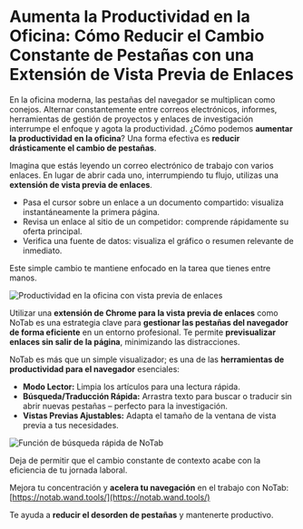 # Aumenta la Productividad en la Oficina: Cómo Reducir el Cambio Constante de Pestañas con una Extensión de Vista Previa de Enlaces

En la oficina moderna, las pestañas del navegador se multiplican como conejos. Alternar constantemente entre correos electrónicos, informes, herramientas de gestión de proyectos y enlaces de investigación interrumpe el enfoque y agota la productividad. ¿Cómo podemos **aumentar la productividad en la oficina**? Una forma efectiva es **reducir drásticamente el cambio de pestañas**.

Imagina que estás leyendo un correo electrónico de trabajo con varios enlaces. En lugar de abrir cada uno, interrumpiendo tu flujo, utilizas una **extensión de vista previa de enlaces**.
*   Pasa el cursor sobre un enlace a un documento compartido: visualiza instantáneamente la primera página.
*   Revisa un enlace al sitio de un competidor: comprende rápidamente su oferta principal.
*   Verifica una fuente de datos: visualiza el gráfico o resumen relevante de inmediato.

Este simple cambio te mantiene enfocado en la tarea que tienes entre manos.

![Productividad en la oficina con vista previa de enlaces](images/notab1.png)

Utilizar una **extensión de Chrome para la vista previa de enlaces** como NoTab es una estrategia clave para **gestionar las pestañas del navegador de forma eficiente** en un entorno profesional. Te permite **previsualizar enlaces sin salir de la página**, minimizando las distracciones.

NoTab es más que un simple visualizador; es una de las **herramientas de productividad para el navegador** esenciales:
*   **Modo Lector:** Limpia los artículos para una lectura rápida.
*   **Búsqueda/Traducción Rápida:** Arrastra texto para buscar o traducir sin abrir nuevas pestañas – perfecto para la investigación.
*   **Vistas Previas Ajustables:** Adapta el tamaño de la ventana de vista previa a tus necesidades.

![Función de búsqueda rápida de NoTab](images/notab2.png)

Deja de permitir que el cambio constante de contexto acabe con la eficiencia de tu jornada laboral.

Mejora tu concentración y **acelera tu navegación** en el trabajo con NoTab: [https://notab.wand.tools/](https://notab.wand.tools/)

Te ayuda a **reducir el desorden de pestañas** y mantenerte productivo.
